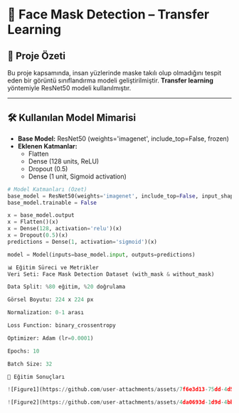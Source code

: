 # 🧠 Face Mask Detection – Transfer Learning

## 📌 Proje Özeti

Bu proje kapsamında, insan yüzlerinde maske takılı olup olmadığını tespit eden bir görüntü sınıflandırma modeli geliştirilmiştir. **Transfer learning** yöntemiyle ResNet50 modeli kullanılmıştır.

---

## 🛠️ Kullanılan Model Mimarisi

- **Base Model:** ResNet50 (weights='imagenet', include_top=False, frozen)
- **Eklenen Katmanlar:**
  - Flatten
  - Dense (128 units, ReLU)
  - Dropout (0.5)
  - Dense (1 unit, Sigmoid activation)

```python
# Model Katmanları (Özet)
base_model = ResNet50(weights='imagenet', include_top=False, input_shape=(224,224,3))
base_model.trainable = False

x = base_model.output
x = Flatten()(x)
x = Dense(128, activation='relu')(x)
x = Dropout(0.5)(x)
predictions = Dense(1, activation='sigmoid')(x)

model = Model(inputs=base_model.input, outputs=predictions)

📊 Eğitim Süreci ve Metrikler
Veri Seti: Face Mask Detection Dataset (with_mask & without_mask)

Data Split: %80 eğitim, %20 doğrulama

Görsel Boyutu: 224 x 224 px

Normalization: 0-1 arası

Loss Function: binary_crossentropy

Optimizer: Adam (lr=0.0001)

Epochs: 10

Batch Size: 32

🎯 Eğitim Sonuçları

![Figure1](https://github.com/user-attachments/assets/7f6e3d13-75dd-4d5c-b892-1d1d544dacfb)

![Figure2](https://github.com/user-attachments/assets/4da0693d-1d9d-4bbe-8779-09717b6bb8dd)


